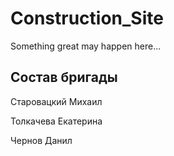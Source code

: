 # Construction_Site
Something great may happen here...

## Состав бригады
Старовацкий Михаил

Толкачева Екатерина

Чернов Данил
